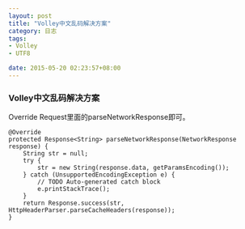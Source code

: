 ```yaml
---
layout: post
title: "Volley中文乱码解决方案"
category: 日志
tags: 
- Volley
- UTF8

date: 2015-05-20 02:23:57+08:00
--- 
```

### Volley中文乱码解决方案

Override Request里面的parseNetworkResponse即可。

	@Override
	protected Response<String> parseNetworkResponse(NetworkResponse response) {
	    String str = null;
	    try {
	        str = new String(response.data, getParamsEncoding());
	    } catch (UnsupportedEncodingException e) {
	        // TODO Auto-generated catch block
	        e.printStackTrace();
	    }
	    return Response.success(str, HttpHeaderParser.parseCacheHeaders(response));
	}
            
            
